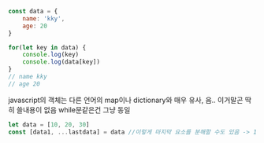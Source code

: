 
```javascript
const data = {
    name: 'kky',
    age: 20
}

for(let key in data) {
    console.log(key)
    console.log(data[key])
}
// name kky
// age 20
```

javascript의 객체는 다른 언어의 map이나 dictionary와 매우 유사, 음.. 이거말곤 딱히 쓸내용이 없음
while문같은건 그냥 동일


```javascript
let data = [10, 20, 30]
const [data1, ...lastdata] = data //이렇게 마지막 요소를 분해할 수도 있음 -> 10, [20, 30]
```
